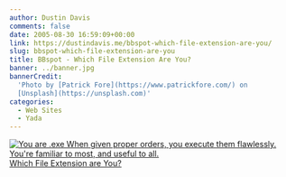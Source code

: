 ```yaml
---
author: Dustin Davis
comments: false
date: 2005-08-30 16:59:09+00:00
link: https://dustindavis.me/bbspot-which-file-extension-are-you/
slug: bbspot-which-file-extension-are-you
title: BBspot - Which File Extension Are You?
banner: ../banner.jpg
bannerCredit:
  'Photo by [Patrick Fore](https://www.patrickfore.com/) on
  [Unsplash](https://unsplash.com)'
categories:
  - Web Sites
  - Yada
---
```


[![You are .exe When given proper orders, you execute them flawlessly.  You're familiar to most, and useful to all.](http://www.bbspot.com/Images/News_Features/2004/10/file_extensions/exe.jpg)  
Which File Extension are You?](http://www.bbspot.com/News/2004/10/extension_quiz.php)
